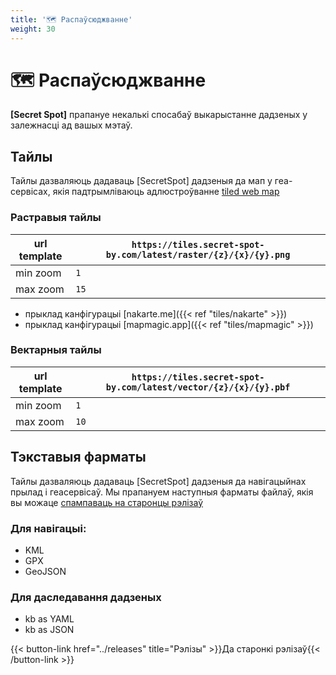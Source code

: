 ```yaml
---
title: '🗺️ Распаўсюджванне'
weight: 30
---
```

# 🗺️ Распаўсюджванне

**[Secret Spot]** прапануе некалькі спосабаў выкарыстанне дадзеных у залежнасці ад вашых мэтаў.

## Тайлы

Тайлы дазваляюць дадаваць [SecretSpot] дадзеныя да мап у геа-сервісах, 
якія падтрымліваюць адлюстроўванне [tiled web map](https://en.wikipedia.org/wiki/Tiled_web_map)

### Растравыя тайлы

| url template | `https://tiles.secret-spot-by.com/latest/raster/{z}/{x}/{y}.png` |      
|--------------|------------------------------------------------------------------|
| min zoom     | `1`                                                              |
| max zoom     | `15`                                                             |

- прыклад канфігурацыі [nakarte.me]({{< ref "tiles/nakarte" >}})
- прыклад канфігурацыі [mapmagic.app]({{< ref "tiles/mapmagic" >}})

### Вектарныя тайлы

| url template | `https://tiles.secret-spot-by.com/latest/vector/{z}/{x}/{y}.pbf` |      
|--------------|------------------------------------------------------------------|
| min zoom     | `1`                                                              |
| max zoom     | `10`                                                             |


## Тэкставыя фарматы

Тайлы дазваляюць дадаваць [SecretSpot] дадзеныя да навігацыйнах прылад і геасервісаў.
Мы прапануем наступныя фарматы файлаў, якія вы можаце [спампаваць на старонцы рэлізаў](../releases)

### Для навігацыі:

- KML
- GPX
- GeoJSON

### Для даследавання дадзеных

- kb as YAML
- kb as JSON

{{< button-link href="../releases" title="Рэлізы" >}}Да старонкі рэлізаў{{< /button-link >}}

